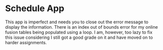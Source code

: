 # Schedule App
This app is imperfect and needs you to close out the error message to display the information.
There is an index out of bounds error for my online fusion tables being populated using a loop.
I am, however, too lazy to fix this issue considering I still got a good grade on it and have moved on to harder assignments.
